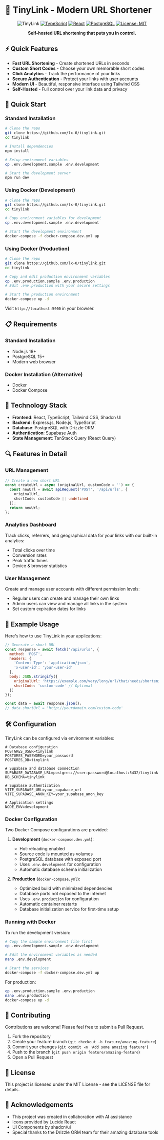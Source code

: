 # 🔗 TinyLink - Modern URL Shortener

<div align="center">

![TinyLink](https://img.shields.io/badge/TinyLink-v1.0.0-blue?style=for-the-badge&logo=link)
[![TypeScript](https://img.shields.io/badge/TypeScript-4.9.5-blue?style=for-the-badge&logo=typescript)](https://www.typescriptlang.org/)
[![React](https://img.shields.io/badge/React-18.2.0-blue?style=for-the-badge&logo=react)](https://reactjs.org/)
[![PostgreSQL](https://img.shields.io/badge/PostgreSQL-15.0-blue?style=for-the-badge&logo=postgresql)](https://www.postgresql.org/)
[![License: MIT](https://img.shields.io/badge/License-MIT-yellow.svg?style=for-the-badge)](https://opensource.org/licenses/MIT)

**Self-hosted URL shortening that puts you in control.**
</div>

<!--p align="center">
  <img src="./generated-icon.png" alt="TinyLink Logo" width="200" height="200">
</p-->

## ⚡ Quick Features

- **Fast URL Shortening** - Create shortened URLs in seconds
- **Custom Short Codes** - Choose your own memorable short codes
- **Click Analytics** - Track the performance of your links
- **Secure Authentication** - Protect your links with user accounts
- **Modern UI** - Beautiful, responsive interface using Tailwind CSS
- **Self-Hosted** - Full control over your link data and privacy

## 🚀 Quick Start

### Standard Installation

```bash
# Clone the repo
git clone https://github.com/lx-0/tinylink.git
cd tinylink

# Install dependencies
npm install

# Setup environment variables
cp .env.development.sample .env.development

# Start the development server
npm run dev
```

### Using Docker (Development)

```bash
# Clone the repo
git clone https://github.com/lx-0/tinylink.git
cd tinylink

# Copy environment variables for development
cp .env.development.sample .env.development

# Start the development environment
docker-compose -f docker-compose.dev.yml up
```

### Using Docker (Production)

```bash
# Clone the repo
git clone https://github.com/lx-0/tinylink.git
cd tinylink

# Copy and edit production environment variables
cp .env.production.sample .env.production
# Edit .env.production with your secure settings

# Start the production environment
docker-compose up -d
```

Visit `http://localhost:5000` in your browser.

## 📋 Requirements

### Standard Installation
- Node.js 18+
- PostgreSQL 15+
- Modern web browser

### Docker Installation (Alternative)
- Docker
- Docker Compose

## 🧩 Technology Stack

- **Frontend**: React, TypeScript, Tailwind CSS, Shadcn UI
- **Backend**: Express.js, Node.js, TypeScript
- **Database**: PostgreSQL with Drizzle ORM
- **Authentication**: Supabase Auth
- **State Management**: TanStack Query (React Query)

## 🔍 Features in Detail

### URL Management
```typescript
// Create a new short URL
const createUrl = async (originalUrl, customCode = '') => {
  const newUrl = await apiRequest('POST', '/api/urls', { 
    originalUrl,
    shortCode: customCode || undefined
  });
  return newUrl;
};
```

### Analytics Dashboard
Track clicks, referrers, and geographical data for your links with our built-in analytics:

- Total clicks over time
- Conversion rates
- Peak traffic times
- Device & browser statistics

### User Management
Create and manage user accounts with different permission levels:

- Regular users can create and manage their own links
- Admin users can view and manage all links in the system
- Set custom expiration dates for links

## 🧪 Example Usage

Here's how to use TinyLink in your applications:

```javascript
// Generate a short URL
const response = await fetch('/api/urls', {
  method: 'POST',
  headers: {
    'Content-Type': 'application/json',
    'x-user-id': 'your-user-id'
  },
  body: JSON.stringify({
    originalUrl: 'https://example.com/very/long/url/that/needs/shortening',
    shortCode: 'custom-code' // Optional
  })
});

const data = await response.json();
// data.shortUrl = 'http://yourdomain.com/custom-code'
```

## 🛠️ Configuration

TinyLink can be configured via environment variables:

```env
# Database configuration
POSTGRES_USER=tinylink
POSTGRES_PASSWORD=your_password
POSTGRES_DB=tinylink

# Supabase and database connection
SUPABASE_DATABASE_URL=postgres://user:password@localhost:5432/tinylink
DB_SCHEMA=tinylink

# Supabase authentication
VITE_SUPABASE_URL=your_supabase_url
VITE_SUPABASE_ANON_KEY=your_supabase_anon_key

# Application settings
NODE_ENV=development
```

### Docker Configuration

Two Docker Compose configurations are provided:

1. **Development** (`docker-compose.dev.yml`):
   - Hot-reloading enabled
   - Source code is mounted as volumes
   - PostgreSQL database with exposed port
   - Uses `.env.development` for configuration
   - Automatic database schema initialization

2. **Production** (`docker-compose.yml`):
   - Optimized build with minimized dependencies
   - Database ports not exposed to the internet
   - Uses `.env.production` for configuration
   - Automatic container restarts
   - Database initialization service for first-time setup

### Running with Docker

To run the development version:
```bash
# Copy the sample environment file first
cp .env.development.sample .env.development

# Edit the environment variables as needed
nano .env.development

# Start the services
docker-compose -f docker-compose.dev.yml up
```

For production:
```bash
cp .env.production.sample .env.production
nano .env.production
docker-compose up -d
```

## 🤝 Contributing

Contributions are welcome! Please feel free to submit a Pull Request.

1. Fork the repository
2. Create your feature branch (`git checkout -b feature/amazing-feature`)
3. Commit your changes (`git commit -m 'Add some amazing feature'`)
4. Push to the branch (`git push origin feature/amazing-feature`)
5. Open a Pull Request

## 📜 License

This project is licensed under the MIT License - see the LICENSE file for details.

## 🙏 Acknowledgements

- This project was created in collaboration with AI assistance
- Icons provided by Lucide React
- UI Components by shadcn/ui
- Special thanks to the Drizzle ORM team for their amazing database tools